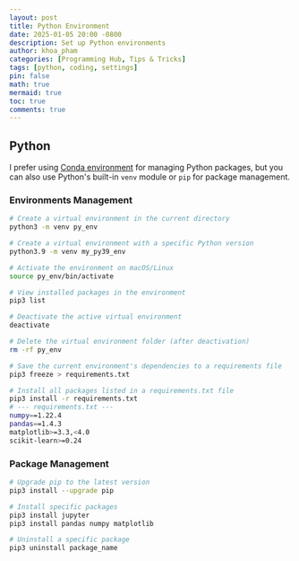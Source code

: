 ```yaml
---
layout: post
title: Python Environment
date: 2025-01-05 20:00 -0800
description: Set up Python environments
author: khoa_pham
categories: [Programming Hub, Tips & Tricks]
tags: [python, coding, settings]
pin: false
math: true
mermaid: true
toc: true
comments: true
---
```


## Python

I prefer using [Conda environment](https://khoapham1002.github.io/mindpalace/posts/conda-environment/) for managing Python packages, but you can also use Python's built-in `venv` module or `pip` for package management.

### Environments Management

```bash
# Create a virtual environment in the current directory
python3 -m venv py_env

# Create a virtual environment with a specific Python version
python3.9 -m venv my_py39_env
```

```bash
# Activate the environment on macOS/Linux
source py_env/bin/activate

# View installed packages in the environment
pip3 list

# Deactivate the active virtual environment
deactivate

# Delete the virtual environment folder (after deactivation)
rm -rf py_env
```

```bash
# Save the current environment's dependencies to a requirements file
pip3 freeze > requirements.txt

# Install all packages listed in a requirements.txt file
pip3 install -r requirements.txt
# --- requirements.txt ---
numpy==1.22.4
pandas==1.4.3
matplotlib>=3.3,<4.0
scikit-learn>=0.24
```

### Package Management

```bash
# Upgrade pip to the latest version
pip3 install --upgrade pip

# Install specific packages
pip3 install jupyter
pip3 install pandas numpy matplotlib

# Uninstall a specific package
pip3 uninstall package_name
```
